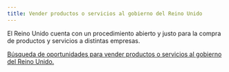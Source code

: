 ```yaml
---
title: Vender productos o servicios al gobierno del Reino Unido
---
```


El Reino Unido cuenta con un procedimiento abierto y justo para la compra de productos y servicios a distintas empresas. 

[Búsqueda de oportunidades para vender productos o servicios al gobierno del Reino Unido.](https://www.gov.uk/tendering-for-public-sector-contracts/overview)
